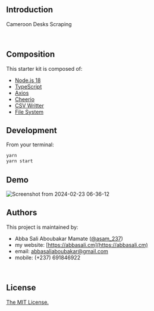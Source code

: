 ## Introduction

Cameroon Desks Scraping

<br/>

## Composition

This starter kit is composed of:

- [Node.js 18](https://nodejs.org/en)
  <br/>
- [TypeScript](https://www.typescriptlang.org/)
  <br/>
- [Axios](https://axios-http.com/docs/intro)
  <br/>
- [Cheerio](https://cheerio.js.org/)
  <br/>
- [CSV Writter](https://www.npmjs.com/package/csv-writer)
  <br/>
- [File System](https://nodejs.org/api/fs.html)
  <br/>

## Development

From your terminal:

```sh
yarn
yarn start
```

## Demo

![Screenshot from 2024-02-23 06-36-12](https://github.com/Asam237/cameroondesks-scrapper/assets/34966088/04339c5e-ad74-4fe2-857d-797e30cec8d1)

## Authors

This project is maintained by:

- Abba Sali Aboubakar Mamate ([@asam_237](https://twitter.com/asam_237))
- my website: [https://abbasali.cm](https://abbasali.cm)
- email: abbasaliaboubakar@gmail.com
- mobile: (+237) 691846922

<br/>

## License

[The MIT License.](https://opensource.org/licenses/MIT)
